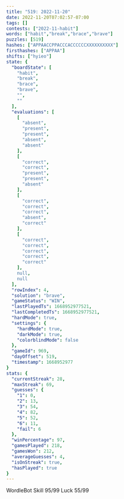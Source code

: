 ```yaml
---
title: "519: 2022-11-20"
date: 2022-11-20T07:02:57-07:00
tags: []
contests: ["2022-11-habit"]
words: ["habit","break","brace","brave"]
puzzles: [519]
hashes: ["APPAACCPPACCCACCCCCCXXXXXXXXXX"]
firsthashes: ["APPAA"]
shifts: ["hyieo"]
state: {
  "boardState": [
    "habit",
    "break",
    "brace",
    "brave",
    "",
    ""
  ],
  "evaluations": [
    [
      "absent",
      "present",
      "present",
      "absent",
      "absent"
    ],
    [
      "correct",
      "correct",
      "present",
      "present",
      "absent"
    ],
    [
      "correct",
      "correct",
      "correct",
      "absent",
      "correct"
    ],
    [
      "correct",
      "correct",
      "correct",
      "correct",
      "correct"
    ],
    null,
    null
  ],
  "rowIndex": 4,
  "solution": "brave",
  "gameStatus": "WIN",
  "lastPlayedTs": 1668952977521,
  "lastCompletedTs": 1668952977521,
  "hardMode": true,
  "settings": {
    "hardMode": true,
    "darkMode": true,
    "colorblindMode": false
  },
  "gameId": 969,
  "dayOffset": 519,
  "timestamp": 1668952977
}
stats: {
  "currentStreak": 28,
  "maxStreak": 69,
  "guesses": {
    "1": 0,
    "2": 13,
    "3": 54,
    "4": 82,
    "5": 52,
    "6": 11,
    "fail": 6
  },
  "winPercentage": 97,
  "gamesPlayed": 218,
  "gamesWon": 212,
  "averageGuesses": 4,
  "isOnStreak": true,
  "hasPlayed": true
}
---
```

<!-- more -->
WordleBot
Skill 95/99
Luck 55/99

